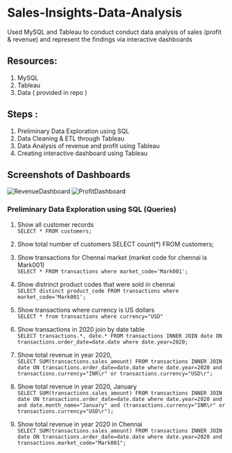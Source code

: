 # Sales-Insights-Data-Analysis
Used MySQL and Tableau to conduct conduct data analysis of sales (profit &amp; revenue) and represent the findings via interactive dashboards 

## Resources: 
1. MySQL 
2.  Tableau 
3.  Data ( provided in repo )

## Steps : 
1. Preliminary Data Exploration using SQL 
2.  Data Cleaning & ETL through Tableau 
3.  Data Analysis of revenue and profit using Tableau
4.  Creating interactive dashboard using Tableau

## Screenshots of Dashboards
![RevenueDashboard](https://user-images.githubusercontent.com/58734347/120882317-6b2c4200-c609-11eb-9192-cac06d95b404.png)
![ProfitDashboard](https://user-images.githubusercontent.com/58734347/120882322-71222300-c609-11eb-8411-4f774a941ec8.png)


### Preliminary Data Exploration using SQL (Queries)
1. Show all customer records <br />
 `SELECT * FROM customers;`

2. Show total number of customers
SELECT count(*) FROM customers;

3. Show transactions for Chennai market (market code for chennai is Mark001) <br />
`SELECT * FROM transactions where market_code='Mark001'; `

4. Show distrinct product codes that were sold in chennai <br />
`SELECT distinct product_code FROM transactions where market_code='Mark001';`

5. Show transactions where currency is US dollars <br />
 `SELECT * from transactions where currency="USD"`

6. Show transactions in 2020 join by date table <br />
`SELECT transactions.*, date.* FROM transactions INNER JOIN date ON transactions.order_date=date.date where date.year=2020;`

7. Show total revenue in year 2020, <br />
`SELECT SUM(transactions.sales_amount) FROM transactions INNER JOIN date ON transactions.order_date=date.date where date.year=2020 and    transactions.currency="INR\r" or transactions.currency="USD\r";`

8. Show total revenue in year 2020, January <br />
`SELECT SUM(transactions.sales_amount) FROM transactions INNER JOIN date ON transactions.order_date=date.date where date.year=2020 and and date.month_name="January" and (transactions.currency="INR\r" or transactions.currency="USD\r");`

9. Show total revenue in year 2020 in Chennai <br />
`SELECT SUM(transactions.sales_amount) FROM transactions INNER JOIN date ON transactions.order_date=date.date where date.year=2020 and transactions.market_code="Mark001";`
